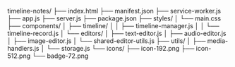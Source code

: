 timeline-notes/
├── index.html
├── manifest.json
├── service-worker.js
├── app.js
├── server.js
├── package.json
├── styles/
│   └── main.css
├── components/
│   ├── timeline/
│   │   ├── timeline-manager.js
│   │   └── timeline-record.js
│   └── editors/
│       ├── text-editor.js
│       ├── audio-editor.js
│       ├── image-editor.js
│       └── shared-editor-utils.js
├── utils/
│   ├── media-handlers.js
│   └── storage.js
└── icons/
    ├── icon-192.png
    ├── icon-512.png
    └── badge-72.png